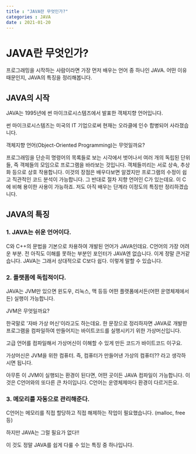 ```yaml
---
title : "JAVA란 무엇인가?"
categories : JAVA
date : 2021-01-20
---
```


# JAVA란 무엇인가?

프로그래밍을 시작하는 사람이라면 가장 먼저 배우는 언어 중 하나인 JAVA. 어떤 이유때문인지, JAVA의 특징을 정리해봅니다.



## JAVA의 시작

JAVA는 1995년에 썬 마이크로시스템즈에서 발표한 객체지향 언어입니다.  

썬 마이크로시스템즈는 미국의 IT 기업으로써 현재는 오라클에 인수 합병되어 사라졌습니다. 

객체지향 언어(Object-Oriented Programming)는 무엇일까요? 

프로그래밍을 단순히 명령어의 목록들로 보는 시각에서 벗어나서 여러 개의 독립된 단위들, 즉 객체들의 모임으로 프로그램을 바라보는 것입니다. 객체들끼리는 서로 상속, 추상화 등으로 상호 작용합니다. 이것의 장점은 배우다보면 알겠지만 프로그램의 수정이 쉽고 직관적인 코드 분석이 가능합니다. 그 반대로 절차 지향 언어인 C가 있는데요. 이 C에 비해 용이한 사용이 가능하죠. 저도 아직 배우는 단계라 이정도의 특징만 정리하겠습니다.



## JAVA의 특징



### 1. JAVA는 쉬운 언어이다.

C와 C++의 문법을 기본으로 차용하여 개발된 언어가 JAVA인데요. C언어의 가장 어려운 부분. 전 아직도 이해를 못하는 부분인 포인터가 JAVA엔 없습니다.  이게 정말 큰거같습니다.  JAVA는 그래서 상대적으로 C보다 쉽다. 이렇게 말할 수 있습니다.



### 2. 플랫폼에 독립적이다.

JAVA는 JVM만 있으면 윈도우, 리눅스, 맥 등등 어떤 플랫폼에서든(어떤 운영체제에서든) 실행이 가능합니다. 

JVM은 무엇일까요?

한국말로 '자바 가상 머신'이라고도 하는데요. 한 문장으로 정리하자면 JAVA로 개발한 프로그램을 컴파일하여 만들어지는 바이트코드를 실행시키기 위한 가상머신입니다.

고급 언어를 컴파일해서 가상머신이 이해할 수 있게 만든 코드가 바이트코드 이구요.

가상머신은 JVM을 위한 컴퓨터. 즉, 컴퓨터가 만들어낸 가상의 컴퓨터?? 라고 생각하시면 됩니다.

아무튼 이 JVM이 실행되는 환경이 된다면, 어떤 곳이든 JAVA 컴파일이 가능합니다. 이것은 C언어와의 또다른 큰 차이입니다. C언어는 운영체제마다 환경이 다르거든요.



### 3. 메모리를 자동으로 관리해준다.

C언어는 메모리를 직접 할당하고 직접 해제하는 작업이 필요했습니다. (malloc, free 등) 

하지만 JAVA는 그럴 필요가 없다!!

이 것도 정말 JAVA를 쉽게 다룰 수 있는 특징 중 하나입니다.